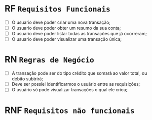 # RF `Requisitos Funcionais`

- [ ] O usuario deve poder criar uma nova transação;
- [ ] O usuario deve poder obter um resumo da sua conta;
- [ ] O usuario deve poder listar todas as transações que já ocorreram;
- [ ] O usuario deve poder visualizar uma transação única;

# RN `Regras de Negócio`

- [ ] A transação pode ser do tipo crédito que somará ao valor total, ou débito subtrirá;
- [ ] Deve ser possíel identificarmos o usuário entre as requisições;
- [ ] O usuário só pode visualizar transações o qual ele criou;

# RNF `Requisitos não funcionais`